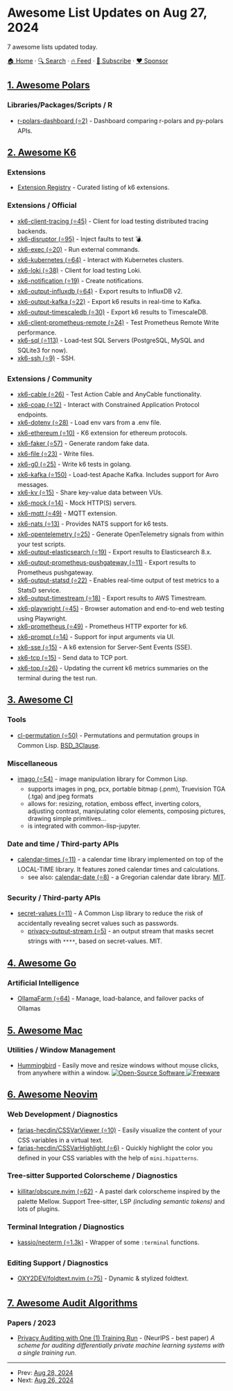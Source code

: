 # Awesome List Updates on Aug 27, 2024

7 awesome lists updated today.

[🏠 Home](/README.md) · [🔍 Search](https://www.trackawesomelist.com/search/) · [🔥 Feed](https://www.trackawesomelist.com/rss.xml) · [📮 Subscribe](https://trackawesomelist.us17.list-manage.com/subscribe?u=d2f0117aa829c83a63ec63c2f&id=36a103854c) · [❤️  Sponsor](https://github.com/sponsors/theowenyoung)



## [1. Awesome Polars](/content/ddotta/awesome-polars/README.md)

### Libraries/Packages/Scripts / R

*   [r-polars-dashboard (⭐2)](https://github.com/etiennebacher/r-polars-dashboard) - Dashboard comparing r-polars and py-polars APIs.

## [2. Awesome K6](/content/grafana/awesome-k6/README.md)

### Extensions

*   [Extension Registry](https://grafana.com/docs/k6/latest/extensions/explanations/extensions-registry/) - Curated listing of k6 extensions.

### Extensions / Official

*   [xk6-client-tracing (⭐45)](https://github.com/grafana/xk6-client-tracing) - Client for load testing distributed tracing backends.
*   [xk6-disruptor (⭐95)](https://github.com/grafana/xk6-disruptor) - Inject faults to test 💣.
*   [xk6-exec (⭐20)](https://github.com/grafana/xk6-exec) - Run external commands.
*   [xk6-kubernetes (⭐64)](https://github.com/grafana/xk6-kubernetes) - Interact with Kubernetes clusters.
*   [xk6-loki (⭐38)](https://github.com/grafana/xk6-loki) - Client for load testing Loki.
*   [xk6-notification (⭐19)](https://github.com/grafana/xk6-notification) - Create notifications.
*   [xk6-output-influxdb (⭐64)](https://github.com/grafana/xk6-output-influxdb) - Export results to InfluxDB v2.
*   [xk6-output-kafka (⭐22)](https://github.com/grafana/xk6-output-kafka) - Export k6 results in real-time to Kafka.
*   [xk6-output-timescaledb (⭐30)](https://github.com/grafana/xk6-output-timescaledb) - Export k6 results to TimescaleDB.
*   [xk6-client-prometheus-remote (⭐24)](https://github.com/grafana/xk6-client-prometheus-remote) - Test Prometheus Remote Write performance.
*   [xk6-sql (⭐113)](https://github.com/grafana/xk6-sql) - Load-test SQL Servers (PostgreSQL, MySQL and SQLite3 for now).
*   [xk6-ssh (⭐9)](https://github.com/grafana/xk6-ssh) - SSH.

### Extensions / Community

*   [xk6-cable (⭐26)](https://github.com/anycable/xk6-cable) - Test Action Cable and AnyCable functionality.
*   [xk6-coap (⭐12)](https://github.com/golioth/xk6-coap) - Interact with Constrained Application Protocol endpoints.
*   [xk6-dotenv (⭐28)](https://github.com/szkiba/xk6-dotenv) - Load env vars from a .env file.
*   [xk6-ethereum (⭐10)](https://github.com/distribworks/xk6-ethereum) - K6 extension for ethereum protocols.
*   [xk6-faker (⭐57)](https://github.com/szkiba/xk6-faker) - Generate random fake data.
*   [xk6-file (⭐23)](https://github.com/avitalique/xk6-file) - Write files.
*   [xk6-g0 (⭐25)](https://github.com/szkiba/xk6-g0) - Write k6 tests in golang.
*   [xk6-kafka (⭐150)](https://github.com/mostafa/xk6-kafka) - Load-test Apache Kafka. Includes support for Avro messages.
*   [xk6-kv (⭐15)](https://github.com/oleiade/xk6-kv) - Share key-value data between VUs.
*   [xk6-mock (⭐14)](https://github.com/szkiba/xk6-mock) - Mock HTTP(S) servers.
*   [xk6-mqtt (⭐49)](https://github.com/pmalhaire/xk6-mqtt) - MQTT extension.
*   [xk6-nats (⭐13)](https://github.com/ydarias/xk6-nats) - Provides NATS support for k6 tests.
*   [xk6-opentelemetry (⭐25)](https://github.com/thmshmm/xk6-opentelemetry) - Generate OpenTelemetry signals from within your test scripts.
*   [xk6-output-elasticsearch (⭐19)](https://github.com/elastic/xk6-output-elasticsearch) - Export results to Elasticsearch 8.x.
*   [xk6-output-prometheus-pushgateway (⭐11)](https://github.com/martymarron/xk6-output-prometheus-pushgateway) - Export results to Prometheus pushgateway.
*   [xk6-output-statsd (⭐22)](https://github.com/LeonAdato/xk6-output-statsd) - Enables real-time output of test metrics to a StatsD service.
*   [xk6-output-timestream (⭐18)](https://github.com/leonyork/xk6-output-timestream) - Export results to AWS Timestream.
*   [xk6-playwright (⭐45)](https://github.com/nicholasvuono/xk6-playwright) - Browser automation and end-to-end web testing using Playwright.
*   [xk6-prometheus (⭐49)](https://github.com/szkiba/xk6-prometheus) - Prometheus HTTP exporter for k6.
*   [xk6-prompt (⭐14)](https://github.com/Juandavi1/xk6-prompt) - Support for input arguments via UI.
*   [xk6-sse (⭐15)](https://github.com/phymbert/xk6-sse) - A k6 extension for Server-Sent Events (SSE).
*   [xk6-tcp (⭐15)](https://github.com/NAlexandrov/xk6-tcp) - Send data to TCP port.
*   [xk6-top (⭐26)](https://github.com/szkiba/xk6-top) - Updating the current k6 metrics summaries on the terminal during the test run.

## [3. Awesome Cl](/content/CodyReichert/awesome-cl/README.md)

### Tools

*   [cl-permutation (⭐50)](https://github.com/stylewarning/cl-permutation) -  Permutations and permutation groups in Common Lisp. [BSD\_3Clause](https://directory.fsf.org/wiki/License:BSD_3Clause).

### Miscellaneous

*   [imago (⭐54)](https://github.com/tokenrove/imago) -  image manipulation library for Common Lisp.
    *   supports images in png, pcx, portable bitmap (.pnm), Truevision TGA (.tga) and jpeg formats
    *   allows for: resizing, rotation, emboss effect, inverting colors, adjusting contrast, manipulating color elements, composing pictures, drawing simple primitives…
    *   is integrated with common-lisp-jupyter.

### Date and time / Third-party APIs

*   [calendar-times (⭐11)](https://github.com/copyleft/calendar-times) - a calendar time library implemented on top of the LOCAL-TIME library. It features zoned calendar times and calculations.
    *   see also: [calendar-date (⭐8)](https://github.com/takagi/calendar-date) - a Gregorian calendar date library. [MIT](https://opensource.org/licenses/MIT).

### Security / Third-party APIs

*   [secret-values (⭐11)](https://github.com/rotatef/secret-values) -  A Common Lisp library to reduce the risk of accidentally revealing secret values such as passwords.
    *   [privacy-output-stream (⭐5)](https://github.com/atgreen/privacy-output-stream) - an output stream that masks secret strings with `****`, based on secret-values. MIT.

## [4. Awesome Go](/content/avelino/awesome-go/README.md)

### Artificial Intelligence

*   [OllamaFarm (⭐64)](https://github.com/presbrey/ollamafarm) - Manage, load-balance, and failover packs of Ollamas

## [5. Awesome Mac](/content/jaywcjlove/awesome-mac/README.md)

### Utilities / Window Management

*   [Hummingbird](https://finestructure.co/hummingbird) - Easily move and resize windows without mouse clicks, from anywhere within a window.  [![Open-Source Software](https://jaywcjlove.github.io/sb/ico/min-oss.svg "Open Source Software") ![Freeware](https://jaywcjlove.github.io/sb/ico/min-free.svg "Freeware")](https://github.com/finestructure/Hummingbird)

## [6. Awesome Neovim](/content/rockerBOO/awesome-neovim/README.md)

### Web Development / Diagnostics

*   [farias-hecdin/CSSVarViewer (⭐10)](https://github.com/farias-hecdin/CSSVarViewer) - Easily visualize the content of your CSS variables in a virtual text.
*   [farias-hecdin/CSSVarHighlight (⭐6)](https://github.com/farias-hecdin/CSSVarHighlight) - Quickly highlight the color you defined in your CSS variables with the help of `mini.hipatterns`.

### Tree-sitter Supported Colorscheme / Diagnostics

*   [killitar/obscure.nvim (⭐62)](https://github.com/killitar/obscure.nvim) - A pastel dark colorscheme inspired by the palette Mellow. Support Tree-sitter, LSP *(including semantic tokens)* and lots of plugins.

### Terminal Integration / Diagnostics

*   [kassio/neoterm (⭐1.3k)](https://github.com/kassio/neoterm) - Wrapper of some `:terminal` functions.

### Editing Support / Diagnostics

*   [OXY2DEV/foldtext.nvim (⭐75)](https://github.com/OXY2DEV/foldtext.nvim) - Dynamic & stylized foldtext.

## [7. Awesome Audit Algorithms](/content/erwanlemerrer/awesome-audit-algorithms/README.md)

### Papers / 2023

*   [Privacy Auditing with One (1) Training Run](https://neurips.cc/virtual/2023/poster/70925) - (NeurIPS - best paper) *A scheme for auditing differentially private machine learning systems with a single training run.*

---

- Prev: [Aug 28, 2024](/content/2024/08/28/README.md)
- Next: [Aug 26, 2024](/content/2024/08/26/README.md)